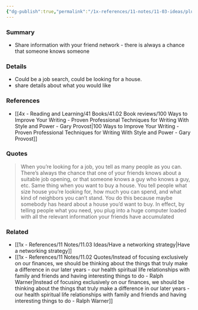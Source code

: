 ```yaml
---
{"dg-publish":true,"permalink":"/1x-references/11-notes/11-03-ideas/plug-into-your-friend-network-by-sharing-what-you-need/","title":"Plug into your friend network by sharing what you need","created":"2024-09-29T07:56:55.840+03:00","updated":"2024-09-29T10:45:30.357+03:00"}
---
```



### Summary
- Share information with your friend network - there is always a chance that someone knows someone

### Details
- Could be a job search, could be looking for a house.
- share details about what you would like

### References
- [[4x - Reading and Learning/41 Books/41.02 Book reviews/100 Ways to Improve Your Writing - Proven Professional Techniques for Writing With Style and Power - Gary Provost\|100 Ways to Improve Your Writing - Proven Professional Techniques for Writing With Style and Power - Gary Provost]]

### Quotes
> When you’re looking for a job, you tell as many people as you can. There’s always the chance that one of your friends knows about a suitable job opening, or that someone knows a guy who knows a guy, etc. Same thing when you want to buy a house. You tell people what size house you’re looking for, how much you can spend, and what kind of neighbors you can’t stand. You do this because maybe somebody has heard about a house you’d want to buy. In effect, by telling people what you need, you plug into a huge computer loaded with all the relevant information your friends have accumulated

### Related
- [[1x - References/11 Notes/11.03 Ideas/Have a networking strategy\|Have a networking strategy]]
- [[1x - References/11 Notes/11.02 Quotes/Instead of focusing exclusively on our finances, we should be thinking about the things that truly make a difference in our later years - our health spiritual life relationships with family and friends and having interesting things to do - Ralph Warner\|Instead of focusing exclusively on our finances, we should be thinking about the things that truly make a difference in our later years - our health spiritual life relationships with family and friends and having interesting things to do - Ralph Warner]]
